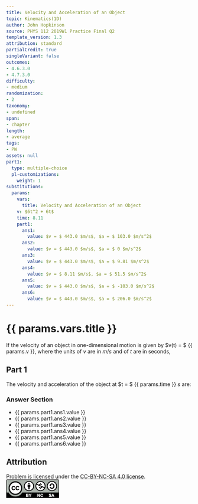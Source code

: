 ```yaml
---
title: Velocity and Acceleration of an Object
topic: Kinematics(1D)
author: John Hopkinson
source: PHYS 112 2019W1 Practice Final Q2
template_version: 1.3
attribution: standard
partialCredit: true
singleVariant: false
outcomes:
- 4.6.3.0
- 4.7.3.0
difficulty:
- medium
randomization:
- 2
taxonomy:
- undefined
span:
- chapter
length:
- average
tags:
- PW
assets: null
part1:
  type: multiple-choice
  pl-customizations:
    weight: 1
substitutions:
  params:
    vars:
      title: Velocity and Acceleration of an Object
    v: $6t^2 + 6t$
    time: 8.11
    part1:
      ans1:
        value: $v = $ 443.0 $m/s$, $a = $ 103.0 $m/s^2$
      ans2:
        value: $v = $ 443.0 $m/s$, $a = $ 0 $m/s^2$
      ans3:
        value: $v = $ 443.0 $m/s$, $a = $ 9.81 $m/s^2$
      ans4:
        value: $v = $ 8.11 $m/s$, $a = $ 51.5 $m/s^2$
      ans5:
        value: $v = $ 443.0 $m/s$, $a = $ -103.0 $m/s^2$
      ans6:
        value: $v = $ 443.0 $m/s$, $a = $ 206.0 $m/s^2$
---
```

# {{ params.vars.title }}
If the velocity of an object in one-dimensional motion is given by $v(t) = $ {{ params.v }}, where the units of $v$ are in $m/s$ and of $t$ are in seconds,

## Part 1

The velocity and acceleration of the object at $t = $ {{ params.time }} $s$ are:

### Answer Section

- {{ params.part1.ans1.value }}
- {{ params.part1.ans2.value }}
- {{ params.part1.ans3.value }}
- {{ params.part1.ans4.value }}
- {{ params.part1.ans5.value }}
- {{ params.part1.ans6.value }}

## Attribution

Problem is licensed under the [CC-BY-NC-SA 4.0 license](https://creativecommons.org/licenses/by-nc-sa/4.0/).<br> ![The Creative Commons 4.0 license requiring attribution-BY, non-commercial-NC, and share-alike-SA license.](https://raw.githubusercontent.com/firasm/bits/master/by-nc-sa.png)